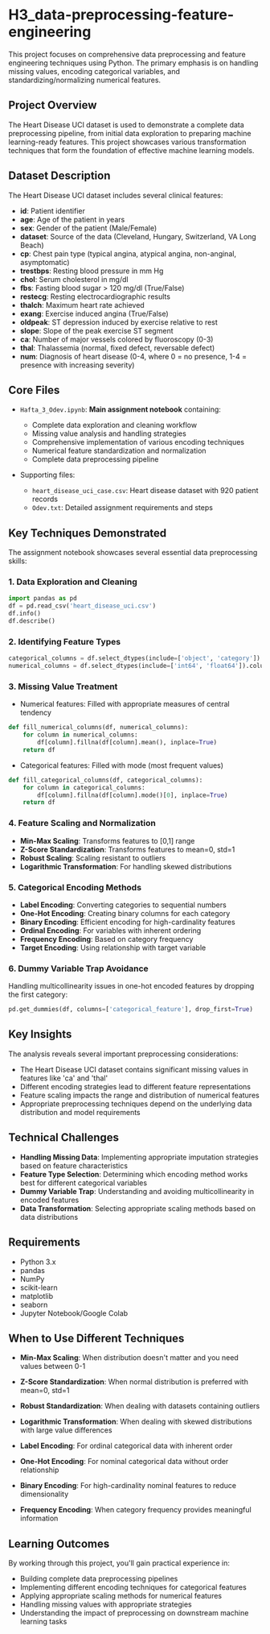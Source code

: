 # H3_data-preprocessing-feature-engineering

This project focuses on comprehensive data preprocessing and feature engineering techniques using Python. The primary emphasis is on handling missing values, encoding categorical variables, and standardizing/normalizing numerical features.

## Project Overview

The Heart Disease UCI dataset is used to demonstrate a complete data preprocessing pipeline, from initial data exploration to preparing machine learning-ready features. This project showcases various transformation techniques that form the foundation of effective machine learning models.

## Dataset Description

The Heart Disease UCI dataset includes several clinical features:

- **id**: Patient identifier
- **age**: Age of the patient in years
- **sex**: Gender of the patient (Male/Female)
- **dataset**: Source of the data (Cleveland, Hungary, Switzerland, VA Long Beach)
- **cp**: Chest pain type (typical angina, atypical angina, non-anginal, asymptomatic)
- **trestbps**: Resting blood pressure in mm Hg
- **chol**: Serum cholesterol in mg/dl
- **fbs**: Fasting blood sugar > 120 mg/dl (True/False)
- **restecg**: Resting electrocardiographic results
- **thalch**: Maximum heart rate achieved
- **exang**: Exercise induced angina (True/False)
- **oldpeak**: ST depression induced by exercise relative to rest
- **slope**: Slope of the peak exercise ST segment
- **ca**: Number of major vessels colored by fluoroscopy (0-3)
- **thal**: Thalassemia (normal, fixed defect, reversable defect)
- **num**: Diagnosis of heart disease (0-4, where 0 = no presence, 1-4 = presence with increasing severity)

## Core Files

- `Hafta_3_Odev.ipynb`: **Main assignment notebook** containing:
  - Complete data exploration and cleaning workflow
  - Missing value analysis and handling strategies
  - Comprehensive implementation of various encoding techniques
  - Numerical feature standardization and normalization
  - Complete data preprocessing pipeline

- Supporting files:
  - `heart_disease_uci_case.csv`: Heart disease dataset with 920 patient records
  - `Odev.txt`: Detailed assignment requirements and steps

## Key Techniques Demonstrated

The assignment notebook showcases several essential data preprocessing skills:

### 1. Data Exploration and Cleaning
```python
import pandas as pd
df = pd.read_csv('heart_disease_uci.csv')
df.info()
df.describe()
```

### 2. Identifying Feature Types
```python
categorical_columns = df.select_dtypes(include=['object', 'category']).columns
numerical_columns = df.select_dtypes(include=['int64', 'float64']).columns
```

### 3. Missing Value Treatment
- Numerical features: Filled with appropriate measures of central tendency
```python
def fill_numerical_columns(df, numerical_columns):
    for column in numerical_columns:
        df[column].fillna(df[column].mean(), inplace=True)
    return df
```
- Categorical features: Filled with mode (most frequent values)
```python
def fill_categorical_columns(df, categorical_columns):
    for column in categorical_columns:
        df[column].fillna(df[column].mode()[0], inplace=True)
    return df
```

### 4. Feature Scaling and Normalization
- **Min-Max Scaling**: Transforms features to [0,1] range
- **Z-Score Standardization**: Transforms features to mean=0, std=1
- **Robust Scaling**: Scaling resistant to outliers
- **Logarithmic Transformation**: For handling skewed distributions

### 5. Categorical Encoding Methods
- **Label Encoding**: Converting categories to sequential numbers
- **One-Hot Encoding**: Creating binary columns for each category
- **Binary Encoding**: Efficient encoding for high-cardinality features
- **Ordinal Encoding**: For variables with inherent ordering
- **Frequency Encoding**: Based on category frequency
- **Target Encoding**: Using relationship with target variable

### 6. Dummy Variable Trap Avoidance
Handling multicollinearity issues in one-hot encoded features by dropping the first category:
```python
pd.get_dummies(df, columns=['categorical_feature'], drop_first=True)
```

## Key Insights

The analysis reveals several important preprocessing considerations:
- The Heart Disease UCI dataset contains significant missing values in features like 'ca' and 'thal'
- Different encoding strategies lead to different feature representations
- Feature scaling impacts the range and distribution of numerical features
- Appropriate preprocessing techniques depend on the underlying data distribution and model requirements

## Technical Challenges

- **Handling Missing Data**: Implementing appropriate imputation strategies based on feature characteristics
- **Feature Type Selection**: Determining which encoding method works best for different categorical variables
- **Dummy Variable Trap**: Understanding and avoiding multicollinearity in encoded features
- **Data Transformation**: Selecting appropriate scaling methods based on data distributions

## Requirements

- Python 3.x
- pandas
- NumPy
- scikit-learn
- matplotlib
- seaborn
- Jupyter Notebook/Google Colab

## When to Use Different Techniques

- **Min-Max Scaling**: When distribution doesn't matter and you need values between 0-1
- **Z-Score Standardization**: When normal distribution is preferred with mean=0, std=1
- **Robust Standardization**: When dealing with datasets containing outliers
- **Logarithmic Transformation**: When dealing with skewed distributions with large value differences

- **Label Encoding**: For ordinal categorical data with inherent order
- **One-Hot Encoding**: For nominal categorical data without order relationship
- **Binary Encoding**: For high-cardinality nominal features to reduce dimensionality
- **Frequency Encoding**: When category frequency provides meaningful information

## Learning Outcomes

By working through this project, you'll gain practical experience in:
- Building complete data preprocessing pipelines
- Implementing different encoding techniques for categorical features
- Applying appropriate scaling methods for numerical features
- Handling missing values with appropriate strategies
- Understanding the impact of preprocessing on downstream machine learning tasks 